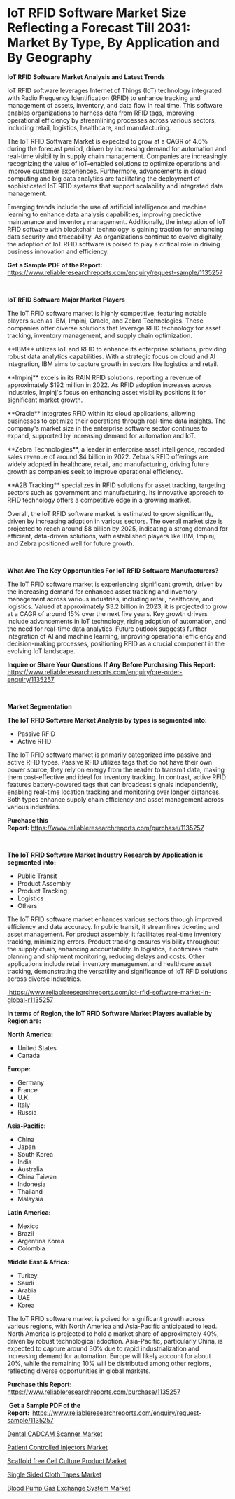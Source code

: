 <p><h1>IoT RFID Software Market Size Reflecting a Forecast Till 2031: Market By Type, By Application and By Geography</h1></p><p><strong>IoT RFID Software Market Analysis and Latest Trends</strong></p>
<p><p>IoT RFID software leverages Internet of Things (IoT) technology integrated with Radio Frequency Identification (RFID) to enhance tracking and management of assets, inventory, and data flow in real time. This software enables organizations to harness data from RFID tags, improving operational efficiency by streamlining processes across various sectors, including retail, logistics, healthcare, and manufacturing.</p><p>The IoT RFID Software Market is expected to grow at a CAGR of 4.6% during the forecast period, driven by increasing demand for automation and real-time visibility in supply chain management. Companies are increasingly recognizing the value of IoT-enabled solutions to optimize operations and improve customer experiences. Furthermore, advancements in cloud computing and big data analytics are facilitating the deployment of sophisticated IoT RFID systems that support scalability and integrated data management.</p><p>Emerging trends include the use of artificial intelligence and machine learning to enhance data analysis capabilities, improving predictive maintenance and inventory management. Additionally, the integration of IoT RFID software with blockchain technology is gaining traction for enhancing data security and traceability. As organizations continue to evolve digitally, the adoption of IoT RFID software is poised to play a critical role in driving business innovation and efficiency.</p></p>
<p><strong>Get a Sample PDF of the Report:&nbsp;</strong> <a href="https://www.reliableresearchreports.com/enquiry/request-sample/1135257?utm_campaign=1625&utm_medium=2&utm_source=Github&utm_content=ia&utm_term=13102024&utm_id=iot-rfid-software">https://www.reliableresearchreports.com/enquiry/request-sample/1135257</a></p>
<p>&nbsp;</p>
<p><strong>IoT RFID Software Major Market Players</strong></p>
<p><p>The IoT RFID software market is highly competitive, featuring notable players such as IBM, Impinj, Oracle, and Zebra Technologies. These companies offer diverse solutions that leverage RFID technology for asset tracking, inventory management, and supply chain optimization.</p><p>**IBM** utilizes IoT and RFID to enhance its enterprise solutions, providing robust data analytics capabilities. With a strategic focus on cloud and AI integration, IBM aims to capture growth in sectors like logistics and retail.</p><p>**Impinj** excels in its RAIN RFID solutions, reporting a revenue of approximately $192 million in 2022. As RFID adoption increases across industries, Impinj's focus on enhancing asset visibility positions it for significant market growth.</p><p>**Oracle** integrates RFID within its cloud applications, allowing businesses to optimize their operations through real-time data insights. The company's market size in the enterprise software sector continues to expand, supported by increasing demand for automation and IoT.</p><p>**Zebra Technologies**, a leader in enterprise asset intelligence, recorded sales revenue of around $4 billion in 2022. Zebra's RFID offerings are widely adopted in healthcare, retail, and manufacturing, driving future growth as companies seek to improve operational efficiency.</p><p>**A2B Tracking** specializes in RFID solutions for asset tracking, targeting sectors such as government and manufacturing. Its innovative approach to RFID technology offers a competitive edge in a growing market.</p><p>Overall, the IoT RFID software market is estimated to grow significantly, driven by increasing adoption in various sectors. The overall market size is projected to reach around $8 billion by 2025, indicating a strong demand for efficient, data-driven solutions, with established players like IBM, Impinj, and Zebra positioned well for future growth.</p></p>
<p>&nbsp;</p>
<p><strong>What Are The Key Opportunities For IoT RFID Software Manufacturers?</strong></p>
<p><p>The IoT RFID software market is experiencing significant growth, driven by the increasing demand for enhanced asset tracking and inventory management across various industries, including retail, healthcare, and logistics. Valued at approximately $3.2 billion in 2023, it is projected to grow at a CAGR of around 15% over the next five years. Key growth drivers include advancements in IoT technology, rising adoption of automation, and the need for real-time data analytics. Future outlook suggests further integration of AI and machine learning, improving operational efficiency and decision-making processes, positioning RFID as a crucial component in the evolving IoT landscape.</p></p>
<p><strong>Inquire or Share Your Questions If Any Before Purchasing This Report:</strong> <a href="https://www.reliableresearchreports.com/enquiry/pre-order-enquiry/1135257?utm_campaign=1625&utm_medium=2&utm_source=Github&utm_content=ia&utm_term=13102024&utm_id=iot-rfid-software">https://www.reliableresearchreports.com/enquiry/pre-order-enquiry/1135257</a></p>
<p>&nbsp;</p>
<p><strong>Market Segmentation</strong></p>
<p><strong>The IoT RFID Software Market Analysis by types is segmented into:</strong></p>
<p><ul><li>Passive RFID</li><li>Active RFID</li></ul></p>
<p><p>The IoT RFID software market is primarily categorized into passive and active RFID types. Passive RFID utilizes tags that do not have their own power source; they rely on energy from the reader to transmit data, making them cost-effective and ideal for inventory tracking. In contrast, active RFID features battery-powered tags that can broadcast signals independently, enabling real-time location tracking and monitoring over longer distances. Both types enhance supply chain efficiency and asset management across various industries.</p></p>
<p><strong>Purchase this Report:&nbsp;</strong><a href="https://www.reliableresearchreports.com/purchase/1135257?utm_campaign=1625&utm_medium=2&utm_source=Github&utm_content=ia&utm_term=13102024&utm_id=iot-rfid-software">https://www.reliableresearchreports.com/purchase/1135257</a></p>
<p>&nbsp;</p>
<p><strong>The IoT RFID Software Market Industry Research by Application is segmented into:</strong></p>
<p><ul><li>Public Transit</li><li>Product Assembly</li><li>Product Tracking</li><li>Logistics</li><li>Others</li></ul></p>
<p><p>The IoT RFID software market enhances various sectors through improved efficiency and data accuracy. In public transit, it streamlines ticketing and asset management. For product assembly, it facilitates real-time inventory tracking, minimizing errors. Product tracking ensures visibility throughout the supply chain, enhancing accountability. In logistics, it optimizes route planning and shipment monitoring, reducing delays and costs. Other applications include retail inventory management and healthcare asset tracking, demonstrating the versatility and significance of IoT RFID solutions across diverse industries.</p></p>
<p><a href="https://www.reliableresearchreports.com/iot-rfid-software-market-in-global-r1135257?utm_campaign=1625&utm_medium=2&utm_source=Github&utm_content=ia&utm_term=13102024&utm_id=iot-rfid-software">&nbsp;https://www.reliableresearchreports.com/iot-rfid-software-market-in-global-r1135257</a></p>
<p><strong>In terms of Region, the IoT RFID Software Market Players available by Region are:</strong></p>
<p>
    <p> <strong> North America: </strong>
        <ul>
            <li>United States</li>
            <li>Canada</li>
        </ul>
        </p> 
    <p> <strong> Europe: </strong>
        <ul>
            <li>Germany</li>
            <li>France</li>
            <li>U.K.</li>
            <li>Italy</li>
            <li>Russia</li>
        </ul>
        </p> 
    <p> <strong> Asia-Pacific: </strong>
        <ul>
            <li>China</li>
            <li>Japan</li>
            <li>South Korea</li>
            <li>India</li>
            <li>Australia</li>
            <li>China Taiwan</li>
            <li>Indonesia</li>
            <li>Thailand</li>
            <li>Malaysia</li>
        </ul>
        </p> 
    <p> <strong> Latin America: </strong>
        <ul>
            <li>Mexico</li>
            <li>Brazil</li>
            <li>Argentina Korea</li>
            <li>Colombia</li>
        </ul>
        </p> 
    <p> <strong> Middle East & Africa: </strong>
        <ul>
            <li>Turkey</li>
            <li>Saudi</li>
            <li>Arabia</li>
            <li>UAE</li>
            <li>Korea</li>
        </ul>
    </p>
    </p>
<p><p>The IoT RFID software market is poised for significant growth across various regions, with North America and Asia-Pacific anticipated to lead. North America is projected to hold a market share of approximately 40%, driven by robust technological adoption. Asia-Pacific, particularly China, is expected to capture around 30% due to rapid industrialization and increasing demand for automation. Europe will likely account for about 20%, while the remaining 10% will be distributed among other regions, reflecting diverse opportunities in global markets.</p></p>
<p><strong>Purchase this Report: </strong><a href="https://www.reliableresearchreports.com/purchase/1135257?utm_campaign=1625&utm_medium=2&utm_source=Github&utm_content=ia&utm_term=13102024&utm_id=iot-rfid-software">https://www.reliableresearchreports.com/purchase/1135257</a></p>
<p>&nbsp;<strong>Get a Sample PDF of the Report:&nbsp;&nbsp;</strong><a href="https://www.reliableresearchreports.com/enquiry/request-sample/1135257?utm_campaign=1625&utm_medium=2&utm_source=Github&utm_content=ia&utm_term=13102024&utm_id=iot-rfid-software">https://www.reliableresearchreports.com/enquiry/request-sample/1135257</a></p>
<p><strong></strong></p>
<p><p><a href="https://www.linkedin.com/pulse/dental-cadcam-scanner-revenue-growth-report-2024-2031-ih4he?utm_campaign=1625&utm_medium=2&utm_source=Github&utm_content=ia&utm_term=13102024&utm_id=iot-rfid-software">Dental CADCAM Scanner Market</a></p><p><a href="https://www.linkedin.com/pulse/patient-controlled-injectors-market-indicators-size-regional-lqi3f?utm_campaign=1625&utm_medium=2&utm_source=Github&utm_content=ia&utm_term=13102024&utm_id=iot-rfid-software">Patient Controlled Injectors Market</a></p><p><a href="https://www.linkedin.com/pulse/scaffold-free-cell-culture-product-market-penetration-ijj1e?utm_campaign=1625&utm_medium=2&utm_source=Github&utm_content=ia&utm_term=13102024&utm_id=iot-rfid-software">Scaffold free Cell Culture Product Market</a></p><p><a href="https://www.linkedin.com/pulse/navigating-change-single-sided-cloth-tapes-landscapes-metamorphosis-sltof?utm_campaign=1625&utm_medium=2&utm_source=Github&utm_content=ia&utm_term=13102024&utm_id=iot-rfid-software">Single Sided Cloth Tapes Market</a></p><p><a href="https://www.linkedin.com/pulse/global-blood-pump-gas-exchange-system-market-opportunities-challenges2024-afhxe?utm_campaign=1625&utm_medium=2&utm_source=Github&utm_content=ia&utm_term=13102024&utm_id=iot-rfid-software">Blood Pump Gas Exchange System Market</a></p></p>